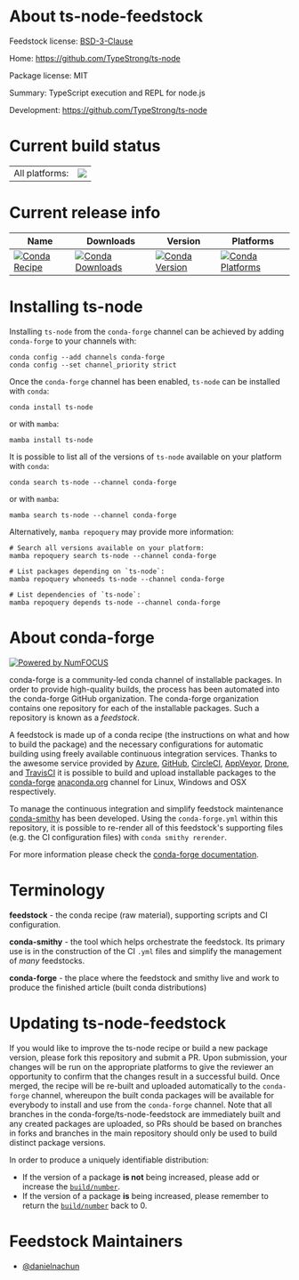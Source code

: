About ts-node-feedstock
=======================

Feedstock license: [BSD-3-Clause](https://github.com/conda-forge/ts-node-feedstock/blob/main/LICENSE.txt)

Home: https://github.com/TypeStrong/ts-node

Package license: MIT

Summary: TypeScript execution and REPL for node.js

Development: https://github.com/TypeStrong/ts-node

Current build status
====================


<table><tr><td>All platforms:</td>
    <td>
      <a href="https://dev.azure.com/conda-forge/feedstock-builds/_build/latest?definitionId=24303&branchName=main">
        <img src="https://dev.azure.com/conda-forge/feedstock-builds/_apis/build/status/ts-node-feedstock?branchName=main">
      </a>
    </td>
  </tr>
</table>

Current release info
====================

| Name | Downloads | Version | Platforms |
| --- | --- | --- | --- |
| [![Conda Recipe](https://img.shields.io/badge/recipe-ts--node-green.svg)](https://anaconda.org/conda-forge/ts-node) | [![Conda Downloads](https://img.shields.io/conda/dn/conda-forge/ts-node.svg)](https://anaconda.org/conda-forge/ts-node) | [![Conda Version](https://img.shields.io/conda/vn/conda-forge/ts-node.svg)](https://anaconda.org/conda-forge/ts-node) | [![Conda Platforms](https://img.shields.io/conda/pn/conda-forge/ts-node.svg)](https://anaconda.org/conda-forge/ts-node) |

Installing ts-node
==================

Installing `ts-node` from the `conda-forge` channel can be achieved by adding `conda-forge` to your channels with:

```
conda config --add channels conda-forge
conda config --set channel_priority strict
```

Once the `conda-forge` channel has been enabled, `ts-node` can be installed with `conda`:

```
conda install ts-node
```

or with `mamba`:

```
mamba install ts-node
```

It is possible to list all of the versions of `ts-node` available on your platform with `conda`:

```
conda search ts-node --channel conda-forge
```

or with `mamba`:

```
mamba search ts-node --channel conda-forge
```

Alternatively, `mamba repoquery` may provide more information:

```
# Search all versions available on your platform:
mamba repoquery search ts-node --channel conda-forge

# List packages depending on `ts-node`:
mamba repoquery whoneeds ts-node --channel conda-forge

# List dependencies of `ts-node`:
mamba repoquery depends ts-node --channel conda-forge
```


About conda-forge
=================

[![Powered by
NumFOCUS](https://img.shields.io/badge/powered%20by-NumFOCUS-orange.svg?style=flat&colorA=E1523D&colorB=007D8A)](https://numfocus.org)

conda-forge is a community-led conda channel of installable packages.
In order to provide high-quality builds, the process has been automated into the
conda-forge GitHub organization. The conda-forge organization contains one repository
for each of the installable packages. Such a repository is known as a *feedstock*.

A feedstock is made up of a conda recipe (the instructions on what and how to build
the package) and the necessary configurations for automatic building using freely
available continuous integration services. Thanks to the awesome service provided by
[Azure](https://azure.microsoft.com/en-us/services/devops/), [GitHub](https://github.com/),
[CircleCI](https://circleci.com/), [AppVeyor](https://www.appveyor.com/),
[Drone](https://cloud.drone.io/welcome), and [TravisCI](https://travis-ci.com/)
it is possible to build and upload installable packages to the
[conda-forge](https://anaconda.org/conda-forge) [anaconda.org](https://anaconda.org/)
channel for Linux, Windows and OSX respectively.

To manage the continuous integration and simplify feedstock maintenance
[conda-smithy](https://github.com/conda-forge/conda-smithy) has been developed.
Using the ``conda-forge.yml`` within this repository, it is possible to re-render all of
this feedstock's supporting files (e.g. the CI configuration files) with ``conda smithy rerender``.

For more information please check the [conda-forge documentation](https://conda-forge.org/docs/).

Terminology
===========

**feedstock** - the conda recipe (raw material), supporting scripts and CI configuration.

**conda-smithy** - the tool which helps orchestrate the feedstock.
                   Its primary use is in the construction of the CI ``.yml`` files
                   and simplify the management of *many* feedstocks.

**conda-forge** - the place where the feedstock and smithy live and work to
                  produce the finished article (built conda distributions)


Updating ts-node-feedstock
==========================

If you would like to improve the ts-node recipe or build a new
package version, please fork this repository and submit a PR. Upon submission,
your changes will be run on the appropriate platforms to give the reviewer an
opportunity to confirm that the changes result in a successful build. Once
merged, the recipe will be re-built and uploaded automatically to the
`conda-forge` channel, whereupon the built conda packages will be available for
everybody to install and use from the `conda-forge` channel.
Note that all branches in the conda-forge/ts-node-feedstock are
immediately built and any created packages are uploaded, so PRs should be based
on branches in forks and branches in the main repository should only be used to
build distinct package versions.

In order to produce a uniquely identifiable distribution:
 * If the version of a package **is not** being increased, please add or increase
   the [``build/number``](https://docs.conda.io/projects/conda-build/en/latest/resources/define-metadata.html#build-number-and-string).
 * If the version of a package **is** being increased, please remember to return
   the [``build/number``](https://docs.conda.io/projects/conda-build/en/latest/resources/define-metadata.html#build-number-and-string)
   back to 0.

Feedstock Maintainers
=====================

* [@danielnachun](https://github.com/danielnachun/)

